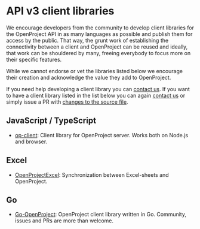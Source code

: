 # API v3 client libraries

We encourage developers from the community to develop client libraries for the OpenProject API in as many languages as possible and publish them for access by the public. That way, the grunt work of establishing the connectivity between a client and OpenProject can be reused and ideally, that work can be shouldered by many, freeing everybody to focus more on their specific features.

While we cannot endorse or vet the libraries listed below we encourage their creation and acknowledge the value they add to OpenProject.

If you need help developing a client library you can [contact us](mailto:support@openproject.com). If you want to have a client library listed in the list below you can again [contact us](mailto:support@openproject.com) or simply issue a PR with [changes to the source file](https://github.com/opf/openproject/blob/dev/docs/api/apiv3/client-libraries/README.md).


## JavaScript / TypeScript

* [op-client](https://www.npmjs.com/package/op-client): Client library for OpenProject server. Works both on Node.js and browser.

## Excel

* [OpenProjectExcel](https://github.com/opf/OpenProjectExcel): Synchronization between Excel-sheets and OpenProject.

## Go

* [Go-OpenProject](https://github.com/manuelbcd/go-openproject): OpenProject client library written in Go. Community, issues and PRs are more than welcome.

